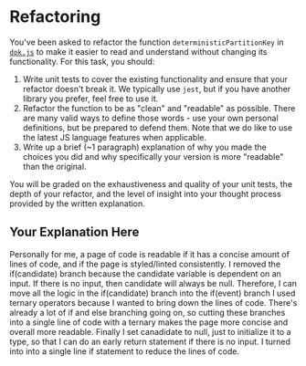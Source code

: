 # Refactoring

You've been asked to refactor the function `deterministicPartitionKey` in [`dpk.js`](dpk.js) to make it easier to read and understand without changing its functionality. For this task, you should:

1. Write unit tests to cover the existing functionality and ensure that your refactor doesn't break it. We typically use `jest`, but if you have another library you prefer, feel free to use it.
2. Refactor the function to be as "clean" and "readable" as possible. There are many valid ways to define those words - use your own personal definitions, but be prepared to defend them. Note that we do like to use the latest JS language features when applicable.
3. Write up a brief (~1 paragraph) explanation of why you made the choices you did and why specifically your version is more "readable" than the original.

You will be graded on the exhaustiveness and quality of your unit tests, the depth of your refactor, and the level of insight into your thought process provided by the written explanation.

## Your Explanation Here
Personally for me, a page of code is readable if it has a concise amount of lines of code, and if the page is styled/linted consistently.
I removed the if(candidate) branch because the candidate variable is dependent on an input. If there is no input, then candidate will always be null. Therefore, I can move all the logic in the if(candidate) branch into the if(event) branch
I used ternary operators because I wanted to bring down the lines of code. There's already a lot of if and else branching going on, so cutting these branches into a single line of code with a ternary makes the page more concise and overall more readable.
Finally I set canadidate to null, just to initialize it to a type, so that I can do an early return statement if there is no input. I turned into into a single line if statement to reduce the lines of code.
